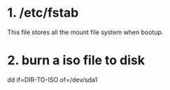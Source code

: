 # 1. /etc/fstab 
This file stores all the mount file system when bootup.
# 2. burn a iso file to disk
dd if=DIR-TO-ISO of=/dev/sda1
